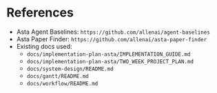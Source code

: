 # References

- Asta Agent Baselines: `https://github.com/allenai/agent-baselines`
- Asta Paper Finder: `https://github.com/allenai/asta-paper-finder`
- Existing docs used:
  - `docs/implementation-plan-asta/IMPLEMENTATION_GUIDE.md`
  - `docs/implementation-plan-asta/TWO_WEEK_PROJECT_PLAN.md`
  - `docs/system-design/README.md`
  - `docs/gantt/README.md`
  - `docs/workflow/README.md`
